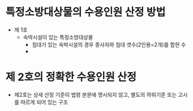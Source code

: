 # 특정소방대상물의 수용인원 산정 방법
- 제 1호
  - 숙박시설이 있는 특정소방대상물
    - 침대가 있는 숙박시설의 경우 종사자와 침대 갯수(2인용=2개)를 합한 수
    - 

# 제 2호의 정확한 수용인원 산정
- 제2호는 상세 산정 기준이 법령 본문에 명시되지 않고, 별도의 하위기준 또는 고시를 따르게 되어 있는 구조